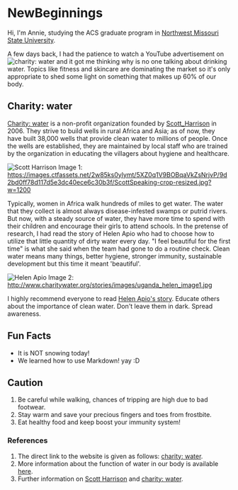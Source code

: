 # NewBeginnings

Hi, I'm Annie, studying the ACS graduate program in [Northwest Missouri State University](https://www.nwmissouri.edu/). 

A few days back, I had the patience to watch a YouTube advertisement on ![charity: water](https://www.youtube.com/watch?v=UE9UvT5ujyg) and it got me thinking why is no one talking about drinking water. Topics like fitness and skincare are dominating the market so it's only appropriate to shed some light on something that makes up 60% of our body.

## Charity: water

[Charity: water](https://www.charitywater.org/) is a non-profit organization founded by [Scott_Harrison](https://twitter.com/scottharrison) in 2006. They strive to build wells in rural Africa and Asia; as of now, they have built 38,000 wells that provide clean water to millions of people. Once the wells are established, they are maintained by local staff who are trained by the organization in educating the villagers about hygiene and healthcare.

![Scott Harrison](https://images.ctfassets.net/2w85ks0ylymt/5XZ0q1V9BOBqaVkZsNrjvP/9d2bd0ff78d117d5e3dc40ece6c30b3f/ScottSpeaking-crop-resized.jpg?w=1200)
Image 1: https://images.ctfassets.net/2w85ks0ylymt/5XZ0q1V9BOBqaVkZsNrjvP/9d2bd0ff78d117d5e3dc40ece6c30b3f/ScottSpeaking-crop-resized.jpg?w=1200

Typically, women in Africa walk hundreds of miles to get water. The water that they collect is almost always disease-infested swamps or putrid rivers. But now, with a steady source of water, they have more time to spend with their children and encourage their girls to attend schools. In the pretense of research, I had read the story of Helen Apio who had to choose how to utilize that little quantity of dirty water every day. "I feel beautiful for the first time" is what she said when the team had gone to do a routine check. 
Clean water means many things, better hygiene, stronger immunity, sustainable development but this time it meant 'beautiful'. 

![Helen Apio](http://www.charitywater.org/stories/images/uganda_helen_image1.jpg)
Image 2: http://www.charitywater.org/stories/images/uganda_helen_image1.jpg

I highly recommend everyone to read [Helen Apio's story](https://archive.charitywater.org/stories/i-feel-beautiful-for-the-first-time/).
Educate others about the importance of clean water. Don't leave them in dark. Spread awareness.


## Fun Facts

* It is NOT snowing today!
* We learned how to use Markdown! yay :D

## Caution

1. Be careful while walking, chances of tripping are high due to bad footwear.
2. Stay warm and save your precious fingers and toes from frostbite.
3. Eat healthy food and keep boost your immunity system!

### References
1. The direct link to the website is given as follows: [charity: water](https://www.charitywater.org/).
1. More information about the function of water in our body is available [here](https://www.usgs.gov/special-topic/water-science-school/science/water-you-water-and-human-body?qt-science_center_objects=0#qt-science_center_objects).
1. Further information on [Scott Harrison](https://en.wikipedia.org/wiki/Scott_Harrison_(charity_founder)) and [charity: water](https://en.wikipedia.org/wiki/Charity:_Water#cite_note-gelles-1).
